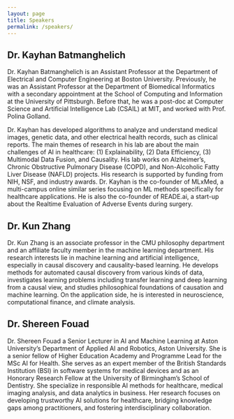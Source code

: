 ```yaml
---
layout: page
title: Speakers
permalink: /speakers/
---
```


## Dr. Kayhan Batmanghelich
Dr. Kayhan Batmanghelich is an Assistant Professor at the Department of Electrical and Computer Engineering at Boston University. Previously, he was an Assistant Professor at the Department of Biomedical Informatics with a secondary appointment at the School of Computing and Information at the University of Pittsburgh. Before that, he was a post-doc at Computer Science and Artificial Intelligence Lab (CSAIL) at MIT, and worked with Prof. Polina Golland.

Dr. Kayhan has developed algorithms to analyze and understand medical images, genetic data, and other electrical health records, such as clinical reports. The main themes of research in his lab are about the main challenges of AI in healthcare: (1) Explainability, (2) Data Efficiency, (3) Multimodal Data Fusion, and Causality. His lab works on Alzheimer’s, Chronic Obstructive Pulmonary Disease (COPD), and Non-Alcoholic Fatty Liver Disease (NAFLD) projects. His research is supported by funding from NIH, NSF, and industry awards. Dr. Kayhan is the co-founder of MLxMed, a multi-campus online similar series focusing on ML methods specifically for healthcare applications. He is also the co-founder of READE.ai, a start-up about the Realtime Evaluation of Adverse Events during surgery. 


## Dr. Kun Zhang
Dr. Kun Zhang is an associate professor in the CMU philosophy department and an affiliate faculty member in the machine learning department. His research interests lie in machine learning and artificial intelligence, especially in causal discovery and causality-based learning. He develops methods for automated causal discovery from various kinds of data, investigates learning problems including transfer learning and deep learning from a causal view, and studies philosophical foundations of causation and machine learning. On the application side, he is interested in neuroscience, computational finance, and climate analysis.

## Dr. Shereen Fouad
Dr. Shereen Fouad a Senior Lecturer in AI and Machine Learning at Aston University’s Department of Applied AI and Robotics, Aston University. She is a senior fellow of Higher Education Academy and Programme Lead for the MSc AI for Health. She serves as an expert member of the British Standards Institution (BSI) in software systems for medical devices and as an Honorary Research Fellow at the University of Birmingham’s School of Dentistry. She specialize in responsible AI methods for healthcare, medical imaging analysis, and data analytics in business. Her research focuses on developing trustworthy AI solutions for healthcare, bridging knowledge gaps among practitioners, and fostering interdisciplinary collaboration.